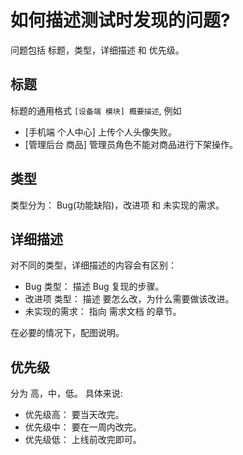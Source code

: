 # 如何描述测试时发现的问题?
问题包括 标题，类型，详细描述 和 优先级。

## 标题
标题的通用格式 `[设备端 模块] 概要描述`, 例如
* [手机端 个人中心] 上传个人头像失败。
* [管理后台 商品] 管理员角色不能对商品进行下架操作。

## 类型
类型分为： Bug(功能缺陷)，改进项 和 未实现的需求。

## 详细描述
对不同的类型，详细描述的内容会有区别：
* Bug 类型： 描述 Bug 复现的步骤。
* 改进项 类型： 描述 要怎么改，为什么需要做该改进。
* 未实现的需求： 指向 需求文档 的章节。

在必要的情况下，配图说明。

## 优先级
分为 高，中，低。 具体来说:
* 优先级高： 要当天改完。
* 优先级中： 要在一周内改完。
* 优先级低： 上线前改完即可。